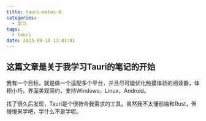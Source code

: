 ```yaml
---
title: tauri-notes-0
categories:
  - 学习
tags:
  - tauri
date: 2023-09-10 13:43:01
---
```


## 这篇文章是关于我学习Tauri的笔记的开始

我有一个目标，就是做一个适配多个平台，并且尽可能优化触摸体验的阅读器，体积小巧，界面美观简约，支持Windows，Linux，Android。

找了很久后发现，Tauri是个很符合我需求的工具。虽然我不太懂前端和Rust，但慢慢来学吧，学什么不是学呢。